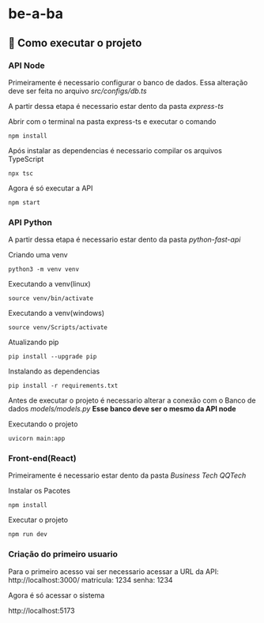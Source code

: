 # be-a-ba

## 🚀 Como executar o projeto

### API Node

Primeiramente é necessario configurar o banco de dados.
Essa alteração deve ser feita no arquivo *src/configs/db.ts*

A partir dessa etapa é necessario estar dento da pasta *express-ts*

Abrir com o terminal na pasta express-ts e executar o comando

`npm install`

Após instalar as dependencias é necessario compilar os arquivos TypeScript

`npx tsc`

Agora é só executar a API

`npm start`


### API Python

A partir dessa etapa é necessario estar dento da pasta *python-fast-api*

Criando uma venv

`python3 -m venv venv`

Executando a venv(linux)

`source venv/bin/activate`

Executando a venv(windows)

`source venv/Scripts/activate`

Atualizando pip

`pip install --upgrade pip`

Instalando as dependencias

`pip install -r requirements.txt`

Antes de executar o projeto é necessario alterar a conexão com o Banco de dados *models/models.py*
**Esse banco deve ser o mesmo da API node**

Executando o projeto

`uvicorn main:app`


### Front-end(React)

Primeiramente é necessario estar dento da pasta *Business Tech QQTech*

Instalar os Pacotes

`npm install`

Executar o projeto

`npm run dev`

### Criação do primeiro usuario

Para o primeiro acesso vai ser necessario acessar a URL da API: http://localhost:3000/
matricula: 1234
senha: 1234

Agora é só acessar o sistema

http://localhost:5173